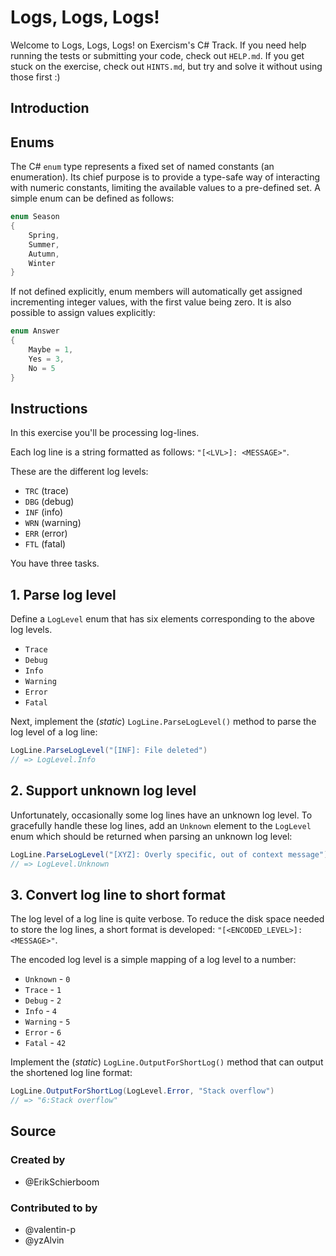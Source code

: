 # Logs, Logs, Logs!

Welcome to Logs, Logs, Logs! on Exercism's C# Track.
If you need help running the tests or submitting your code, check out `HELP.md`.
If you get stuck on the exercise, check out `HINTS.md`, but try and solve it without using those first :)

## Introduction

## Enums

The C# `enum` type represents a fixed set of named constants (an enumeration). Its chief purpose is to provide a type-safe way of interacting with numeric constants, limiting the available values to a pre-defined set. A simple enum can be defined as follows:

```csharp
enum Season
{
    Spring,
    Summer,
    Autumn,
    Winter
}
```

If not defined explicitly, enum members will automatically get assigned incrementing integer values, with the first value being zero. It is also possible to assign values explicitly:

```csharp
enum Answer
{
    Maybe = 1,
    Yes = 3,
    No = 5
}
```

## Instructions

In this exercise you'll be processing log-lines.

Each log line is a string formatted as follows: `"[<LVL>]: <MESSAGE>"`.

These are the different log levels:

- `TRC` (trace)
- `DBG` (debug)
- `INF` (info)
- `WRN` (warning)
- `ERR` (error)
- `FTL` (fatal)

You have three tasks.

## 1. Parse log level

Define a `LogLevel` enum that has six elements corresponding to the above log levels.

- `Trace`
- `Debug`
- `Info`
- `Warning`
- `Error`
- `Fatal`

Next, implement the (_static_) `LogLine.ParseLogLevel()` method to parse the log level of a log line:

```csharp
LogLine.ParseLogLevel("[INF]: File deleted")
// => LogLevel.Info
```

## 2. Support unknown log level

Unfortunately, occasionally some log lines have an unknown log level. To gracefully handle these log lines, add an `Unknown` element to the `LogLevel` enum which should be returned when parsing an unknown log level:

```csharp
LogLine.ParseLogLevel("[XYZ]: Overly specific, out of context message")
// => LogLevel.Unknown
```

## 3. Convert log line to short format

The log level of a log line is quite verbose. To reduce the disk space needed to store the log lines, a short format is developed: `"[<ENCODED_LEVEL>]:<MESSAGE>"`.

The encoded log level is a simple mapping of a log level to a number:

- `Unknown` - `0`
- `Trace` - `1`
- `Debug` - `2`
- `Info` - `4`
- `Warning` - `5`
- `Error` - `6`
- `Fatal` - `42`

Implement the (_static_) `LogLine.OutputForShortLog()` method that can output the shortened log line format:

```csharp
LogLine.OutputForShortLog(LogLevel.Error, "Stack overflow")
// => "6:Stack overflow"
```

## Source

### Created by

- @ErikSchierboom

### Contributed to by

- @valentin-p
- @yzAlvin
